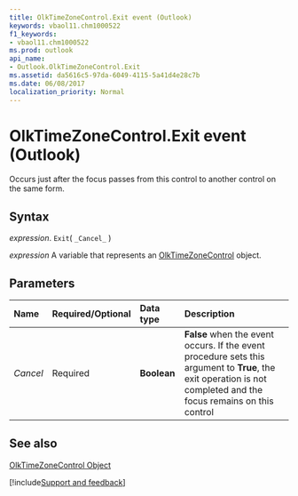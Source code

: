 ```yaml
---
title: OlkTimeZoneControl.Exit event (Outlook)
keywords: vbaol11.chm1000522
f1_keywords:
- vbaol11.chm1000522
ms.prod: outlook
api_name:
- Outlook.OlkTimeZoneControl.Exit
ms.assetid: da5616c5-97da-6049-4115-5a41d4e28c7b
ms.date: 06/08/2017
localization_priority: Normal
---
```



# OlkTimeZoneControl.Exit event (Outlook)

Occurs just after the focus passes from this control to another control on the same form.


## Syntax

_expression_. `Exit`( `_Cancel_` )

_expression_ A variable that represents an [OlkTimeZoneControl](Outlook.OlkTimeZoneControl.md) object.


## Parameters



|Name|Required/Optional|Data type|Description|
|:-----|:-----|:-----|:-----|
| _Cancel_|Required| **Boolean**| **False** when the event occurs. If the event procedure sets this argument to **True**, the exit operation is not completed and the focus remains on this control|

## See also


[OlkTimeZoneControl Object](Outlook.OlkTimeZoneControl.md)

[!include[Support and feedback](~/includes/feedback-boilerplate.md)]